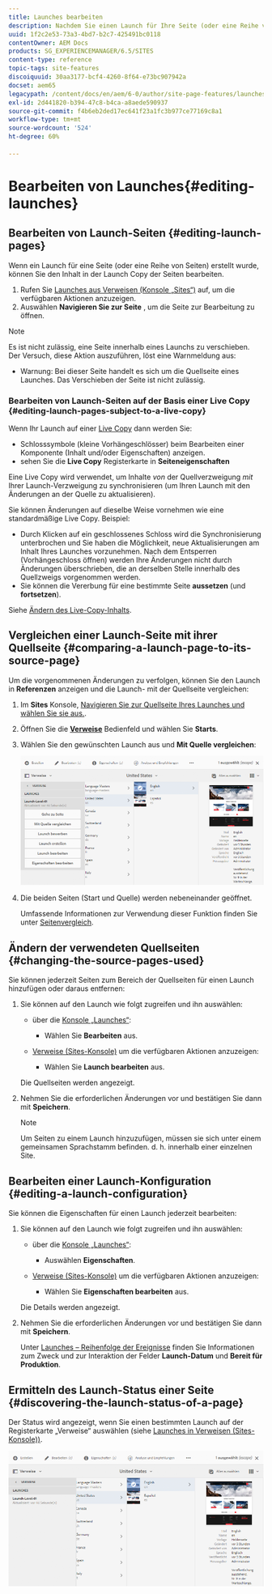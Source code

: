```yaml
---
title: Launches bearbeiten
description: Nachdem Sie einen Launch für Ihre Seite (oder eine Reihe von Seiten) erstellt haben, können Sie den Inhalt in der Launch Copy der Seiten bearbeiten.
uuid: 1f2c2e53-73a3-4bd7-b2c7-425491bc0118
contentOwner: AEM Docs
products: SG_EXPERIENCEMANAGER/6.5/SITES
content-type: reference
topic-tags: site-features
discoiquuid: 30aa3177-bcf4-4260-8f64-e73bc907942a
docset: aem65
legacypath: /content/docs/en/aem/6-0/author/site-page-features/launches
exl-id: 2d441820-b394-47c8-b4ca-a8aede590937
source-git-commit: f4b6eb2ded17ec641f23a1fc3b977ce77169c8a1
workflow-type: tm+mt
source-wordcount: '524'
ht-degree: 60%

---
```


# Bearbeiten von Launches{#editing-launches}

## Bearbeiten von Launch-Seiten {#editing-launch-pages}

Wenn ein Launch für eine Seite (oder eine Reihe von Seiten) erstellt wurde, können Sie den Inhalt in der Launch Copy der Seiten bearbeiten.

1. Rufen Sie [Launches aus Verweisen (Konsole „Sites“)](/help/sites-authoring/launches.md#launches-in-references-sites-console) auf, um die verfügbaren Aktionen anzuzeigen.
1. Auswählen **Navigieren Sie zur Seite** , um die Seite zur Bearbeitung zu öffnen.

>[!NOTE]
>
>Es ist nicht zulässig, eine Seite innerhalb eines Launchs zu verschieben. Der Versuch, diese Aktion auszuführen, löst eine Warnmeldung aus:
>
>* Warnung: Bei dieser Seite handelt es sich um die Quellseite eines Launches. Das Verschieben der Seite ist nicht zulässig.


### Bearbeiten von Launch-Seiten auf der Basis einer Live Copy {#editing-launch-pages-subject-to-a-live-copy}

Wenn Ihr Launch auf einer [Live Copy](/help/sites-administering/msm.md) dann werden Sie:

* Schlosssymbole (kleine Vorhängeschlösser) beim Bearbeiten einer Komponente (Inhalt und/oder Eigenschaften) anzeigen.
* sehen Sie die **Live Copy** Registerkarte in **Seiteneigenschaften**

Eine Live Copy wird verwendet, um Inhalte *von* der Quellverzweigung *mit* Ihrer Launch-Verzweigung zu synchronisieren (um Ihren Launch mit den Änderungen an der Quelle zu aktualisieren).

Sie können Änderungen auf dieselbe Weise vornehmen wie eine standardmäßige Live Copy. Beispiel:

* Durch Klicken auf ein geschlossenes Schloss wird die Synchronisierung unterbrochen und Sie haben die Möglichkeit, neue Aktualisierungen am Inhalt Ihres Launches vorzunehmen. Nach dem Entsperren (Vorhängeschloss öffnen) werden Ihre Änderungen nicht durch Änderungen überschrieben, die an derselben Stelle innerhalb des Quellzweigs vorgenommen werden.
* Sie können die Vererbung für eine bestimmte Seite **aussetzen** (und **fortsetzen**).

Siehe [Ändern des Live-Copy-Inhalts](/help/sites-administering/msm-livecopy.md#changing-live-copy-content).

## Vergleichen einer Launch-Seite mit ihrer Quellseite {#comparing-a-launch-page-to-its-source-page}

Um die vorgenommenen Änderungen zu verfolgen, können Sie den Launch in **Referenzen** anzeigen und die Launch- mit der Quellseite vergleichen:

1. Im **Sites** Konsole, [Navigieren Sie zur Quellseite Ihres Launches und wählen Sie sie aus.](/help/sites-authoring/basic-handling.md#viewingandselectingyourresources).
1. Öffnen Sie die **[Verweise](/help/sites-authoring/basic-handling.md#references)** Bedienfeld und wählen Sie **Starts**.
1. Wählen Sie den gewünschten Launch aus und **Mit Quelle vergleichen**:

   ![screen-shot_2019-03-05at121952](assets/screen-shot_2019-03-05at121952.png)

1. Die beiden Seiten (Start und Quelle) werden nebeneinander geöffnet.

   Umfassende Informationen zur Verwendung dieser Funktion finden Sie unter [Seitenvergleich](/help/sites-authoring/page-diff.md).

## Ändern der verwendeten Quellseiten {#changing-the-source-pages-used}

Sie können jederzeit Seiten zum Bereich der Quellseiten für einen Launch hinzufügen oder daraus entfernen:

1. Sie können auf den Launch wie folgt zugreifen und ihn auswählen:

   * über die [Konsole „Launches“](/help/sites-authoring/launches.md#the-launches-console):

      * Wählen Sie **Bearbeiten** aus.
   * [Verweise (Sites-Konsole)](/help/sites-authoring/launches.md#launches-in-references-sites-console) um die verfügbaren Aktionen anzuzeigen:

      * Wählen Sie **Launch bearbeiten** aus.

   Die Quellseiten werden angezeigt.

1. Nehmen Sie die erforderlichen Änderungen vor und bestätigen Sie dann mit **Speichern**.

   >[!NOTE]
   >
   >Um Seiten zu einem Launch hinzuzufügen, müssen sie sich unter einem gemeinsamen Sprachstamm befinden. d. h. innerhalb einer einzelnen Site.

## Bearbeiten einer Launch-Konfiguration {#editing-a-launch-configuration}

Sie können die Eigenschaften für einen Launch jederzeit bearbeiten:

1. Sie können auf den Launch wie folgt zugreifen und ihn auswählen:

   * über die [Konsole „Launches“](/help/sites-authoring/launches.md#the-launches-console):

      * Auswählen **Eigenschaften**.
   * [Verweise (Sites-Konsole)](/help/sites-authoring/launches.md#launches-in-references-sites-console) um die verfügbaren Aktionen anzuzeigen:

      * Wählen Sie **Eigenschaften bearbeiten** aus.

   Die Details werden angezeigt.

1. Nehmen Sie die erforderlichen Änderungen vor und bestätigen Sie dann mit **Speichern**.

   Unter [Launches – Reihenfolge der Ereignisse](/help/sites-authoring/launches.md#launches-the-order-of-events) finden Sie Informationen zum Zweck und zur Interaktion der Felder **Launch-Datum** und **Bereit für Produktion**.

## Ermitteln des Launch-Status einer Seite {#discovering-the-launch-status-of-a-page}

Der Status wird angezeigt, wenn Sie einen bestimmten Launch auf der Registerkarte „Verweise“ auswählen (siehe [Launches in Verweisen (Sites-Konsole))](/help/sites-authoring/launches.md#launches-in-references-sites-console).

![screen-shot_2019-03-05at121901](assets/screen-shot_2019-03-05at121901.png)
